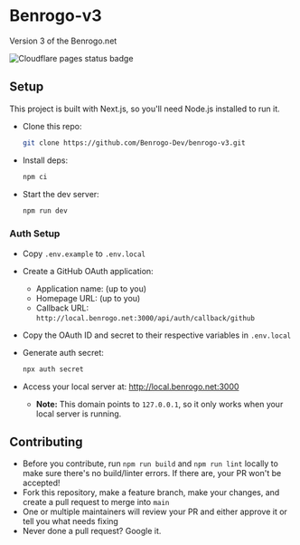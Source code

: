 # Benrogo-v3

Version 3 of the Benrogo.net

![Cloudflare pages status badge](https://img.shields.io/endpoint?url=https://cloudflare-pages-badges.benrogo.workers.dev/?projectName=benrogo-v3)

## Setup

This project is built with Next.js, so you'll need Node.js installed to run it.

- Clone this repo:

  ```bash
  git clone https://github.com/Benrogo-Dev/benrogo-v3.git
  ```

- Install deps:

  ```bash
  npm ci
  ```

- Start the dev server:

  ```bash
  npm run dev
  ```

### Auth Setup

- Copy `.env.example` to `.env.local`
- Create a GitHub OAuth application:
  - Application name: (up to you)
  - Homepage URL: (up to you)
  - Callback URL: `http://local.benrogo.net:3000/api/auth/callback/github`
- Copy the OAuth ID and secret to their respective variables in `.env.local`
- Generate auth secret:

    ```bash
    npx auth secret
    ```

- Access your local server at: <http://local.benrogo.net:3000>
  - **Note:** This domain points to `127.0.0.1`, so it only works when your
    local server is running.

## Contributing

- Before you contribute, run `npm run build` and `npm run lint` locally to
  make sure there's no build/linter errors. If there are, your PR won't be accepted!
- Fork this repository, make a feature branch, make your changes, and create a
  pull request to merge into `main`
- One or multiple maintainers will review your PR and either approve it or tell you what
  needs fixing
- Never done a pull request? Google it.
